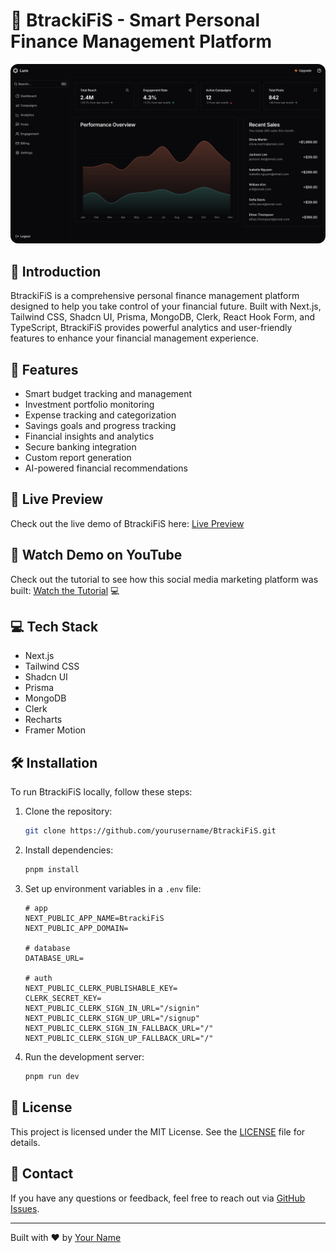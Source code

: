 # 🔗 BtrackiFiS - Smart Personal Finance Management Platform

<img src="/public/images/dashboard.png" alt="BtrackiFiS Dashboard" style="border-radius: 12px;" width="1280">

## 🌟 Introduction
BtrackiFiS is a comprehensive personal finance management platform designed to help you take control of your financial future. Built with Next.js, Tailwind CSS, Shadcn UI, Prisma, MongoDB, Clerk, React Hook Form, and TypeScript, BtrackiFiS provides powerful analytics and user-friendly features to enhance your financial management experience.

## 🚀 Features

- Smart budget tracking and management
- Investment portfolio monitoring
- Expense tracking and categorization
- Savings goals and progress tracking
- Financial insights and analytics
- Secure banking integration
- Custom report generation
- AI-powered financial recommendations

## 🔗 Live Preview

Check out the live demo of BtrackiFiS here: [Live Preview](http://luro-ai.vercel.app)

## 🎥 Watch Demo on YouTube

Check out the tutorial to see how this social media marketing platform was built: [Watch the Tutorial](https://youtu.be/q8mOwYrpAHA?si=XpGy9VIKkaWJmfPL) 💻 

## 💻 Tech Stack

* Next.js
* Tailwind CSS
* Shadcn UI
* Prisma
* MongoDB
* Clerk
* Recharts
* Framer Motion

## 🛠️ Installation
To run BtrackiFiS locally, follow these steps:

1. Clone the repository:
    ```bash
    git clone https://github.com/yourusername/BtrackiFiS.git
    ```
2. Install dependencies:
    ```bash
    pnpm install
    ```
3. Set up environment variables in a `.env` file:
    ```
    # app
    NEXT_PUBLIC_APP_NAME=BtrackiFiS
    NEXT_PUBLIC_APP_DOMAIN=

    # database
    DATABASE_URL=

    # auth
    NEXT_PUBLIC_CLERK_PUBLISHABLE_KEY=
    CLERK_SECRET_KEY=
    NEXT_PUBLIC_CLERK_SIGN_IN_URL="/signin"
    NEXT_PUBLIC_CLERK_SIGN_UP_URL="/signup"
    NEXT_PUBLIC_CLERK_SIGN_IN_FALLBACK_URL="/"
    NEXT_PUBLIC_CLERK_SIGN_UP_FALLBACK_URL="/"
    ```

4. Run the development server:
    ```bash
    pnpm run dev
    ```

## 📜 License
This project is licensed under the MIT License. See the [LICENSE](LICENSE) file for details.

## 💬 Contact
If you have any questions or feedback, feel free to reach out via [GitHub Issues](https://github.com/yourusername/BtrackiFiS/issues).

---

Built with ❤️ by [Your Name](https://yourwebsite.com)
